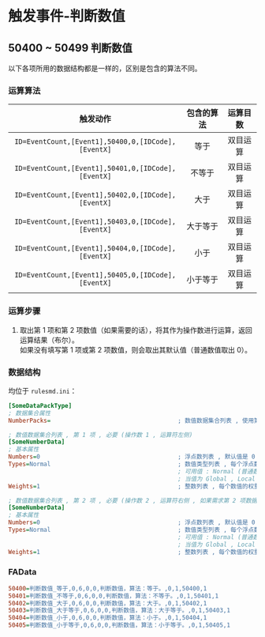 # 触发事件-判断数值

## 50400 ~ 50499 判断数值

以下各项所用的数据结构都是一样的，区别是包含的算法不同。

### 运算算法

|触发动作|包含的算法|运算目数|
|:-:|:-:|:-:|
|`ID=EventCount,[Event1],50400,0,[IDCode],[EventX]`|等于|双目运算|
|`ID=EventCount,[Event1],50401,0,[IDCode],[EventX]`|不等于|双目运算|
|`ID=EventCount,[Event1],50402,0,[IDCode],[EventX]`|大于|双目运算|
|`ID=EventCount,[Event1],50403,0,[IDCode],[EventX]`|大于等于|双目运算|
|`ID=EventCount,[Event1],50404,0,[IDCode],[EventX]`|小于|双目运算|
|`ID=EventCount,[Event1],50405,0,[IDCode],[EventX]`|小于等于|双目运算|

### 运算步骤

1. 取出第 1 项和第 2 项数值（如果需要的话），将其作为操作数进行运算，返回运算结果（布尔）。  
如果没有填写第 1 项或第 2 项数值，则会取出其默认值（普通数值取出 0）。

### 数据结构

均位于 `rulesmd.ini`：

```ini
[SomeDataPackType]
; 数据集合属性
NumberPacks=                                    ; 数值数据集合列表 , 使用第 1 项 (或第 1 , 2 项) 的数据
```

```ini
; 数值数据集合列表 , 第 1 项 , 必要 (操作数 1 , 运算符左侧)
[SomeNumberData]
; 基本属性
Numbers=0                                       ; 浮点数列表 , 默认值是 0
Types=Normal                                    ; 数值类型列表 , 每个浮点数的具体含义 , 默认值是 Normal (不区分大小写)
                                                ; 可用值 : Normal (普通数值) , Global (全局变量) , Local (局部变量) , House (指定的作战方局部变量)
                                                ; 当值为 Global , Local , House 时 , Numbers 中对应的数值会作为索引 (去尾转为整数) 来取出相应的变量的值 , 变量不存在时取出它们的默认值 0
Weights=1                                       ; 整数列表 , 每个数值的权重 , 小于 1 视为 1 处理 , 默认值是 1
```

```ini
; 数值数据集合列表 , 第 2 项 , 必要 (操作数 2 , 运算符右侧 , 如果需求第 2 项数据的话)
[SomeNumberData]
; 基本属性
Numbers=0                                       ; 浮点数列表 , 默认值是 0
Types=Normal                                    ; 数值类型列表 , 每个浮点数的具体含义 , 默认值是 Normal (不区分大小写)
                                                ; 可用值 : Normal (普通数值) , Global (全局变量) , Local (局部变量) , House (指定的作战方局部变量)
                                                ; 当值为 Global , Local , House 时 , Numbers 中对应的数值会作为索引 (去尾转为整数) 来取出相应的变量的值 , 变量不存在时取出它们的默认值 0
Weights=1                                       ; 整数列表 , 每个数值的权重 , 小于 1 视为 1 处理 , 默认值是 1
```

### FAData

```ini
50400=判断数值_等于,0,6,0,0,判断数值，算法：等于。,0,1,50400,1
50401=判断数值_不等于,0,6,0,0,判断数值，算法：不等于。,0,1,50401,1
50402=判断数值_大于,0,6,0,0,判断数值，算法：大于。,0,1,50402,1
50403=判断数值_大于等于,0,6,0,0,判断数值，算法：大于等于。,0,1,50403,1
50404=判断数值_小于,0,6,0,0,判断数值，算法：小于。,0,1,50404,1
50405=判断数值_小于等于,0,6,0,0,判断数值，算法：小于等于。,0,1,50405,1
```